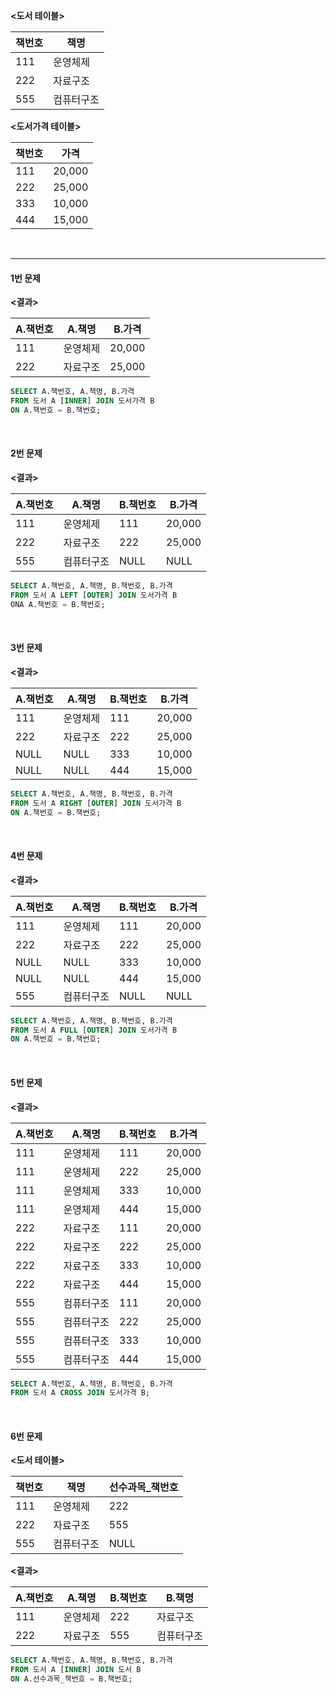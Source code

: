 **<도서 테이블>**

| 책번호 | 책명 |
| --- | --- |
| 111 | 운영체제 |
| 222 | 자료구조 |
| 555 | 컴퓨터구조 |

**<도서가격 테이블>**

| 책번호 | 가격 |
| --- | --- |
| 111 | 20,000 |
| 222 | 25,000 |
| 333 | 10,000 |
| 444 | 15,000 |
<br />

---
#### 1번 문제

**<결과>**

| A.책번호 | A.책명 | B.가격 |
| --- | --- | --- |
| 111 | 운영체제 | 20,000 |
| 222 | 자료구조 | 25,000 |

```sql
SELECT A.책번호, A.책명, B.가격
FROM 도서 A [INNER] JOIN 도서가격 B
ON A.책번호 = B.책번호;
```
<br />

#### 2번 문제

**<결과>**

| A.책번호 | A.책명 | B.책번호 | B.가격 |
| --- | --- | --- | --- |
| 111 | 운영체제 | 111 | 20,000 |
| 222 | 자료구조 | 222 | 25,000 |
| 555 | 컴퓨터구조 | NULL | NULL |

```sql
SELECT A.책번호, A.책명, B.책번호, B.가격
FROM 도서 A LEFT [OUTER] JOIN 도서가격 B
ONA A.책번호 = B.책번호;
```
<br />

#### 3번 문제

**<결과>**

| A.책번호 | A.책명 | B.책번호 | B.가격 |
| --- | --- | --- | --- |
| 111 | 운영체제 | 111 | 20,000 |
| 222 | 자료구조 | 222 | 25,000 |
| NULL | NULL | 333 | 10,000 |
| NULL | NULL | 444 | 15,000 |

```sql
SELECT A.책번호, A.책명, B.책번호, B.가격
FROM 도서 A RIGHT [OUTER] JOIN 도서가격 B
ON A.책번호 = B.책번호;
```
<br />

#### 4번 문제

**<결과>**

| A.책번호 | A.책명 | B.책번호 | B.가격 |
| --- | --- | --- | --- |
| 111 | 운영체제 | 111 | 20,000 |
| 222 | 자료구조 | 222 | 25,000 |
| NULL | NULL | 333 | 10,000 |
| NULL | NULL | 444 | 15,000 |
| 555 | 컴퓨터구조 | NULL | NULL |

```sql
SELECT A.책번호, A.책명, B.책번호, B.가격
FROM 도서 A FULL [OUTER] JOIN 도서가격 B
ON A.책번호 = B.책번호;
```
<br />

#### 5번 문제

**<결과>**

| A.책번호 | A.책명 | B.책번호 | B.가격 |
| --- | --- | --- | --- |
| 111 | 운영체제 | 111 | 20,000 |
| 111 | 운영체제 | 222 | 25,000 |
| 111 | 운영체제 | 333 | 10,000 |
| 111 | 운영체제 | 444 | 15,000 |
| 222 | 자료구조 | 111 | 20,000 |
| 222 | 자료구조 | 222 | 25,000 |
| 222 | 자료구조 | 333 | 10,000 |
| 222 | 자료구조 | 444 | 15,000 |
| 555 | 컴퓨터구조 | 111 | 20,000 |
| 555 | 컴퓨터구조 | 222 | 25,000 |
| 555 | 컴퓨터구조 | 333 | 10,000 |
| 555 | 컴퓨터구조 | 444 | 15,000 |

```sql
SELECT A.책번호, A.책명, B.책번호, B.가격
FROM 도서 A CROSS JOIN 도서가격 B;
```
<br />

#### 6번 문제

**<도서 테이블>**

| 책번호 | 책명 | 선수과목_책번호 |
| --- | --- | --- |
| 111 | 운영체제 | 222 |
| 222 | 자료구조 | 555 |
| 555 | 컴퓨터구조 | NULL |

**<결과>**

| A.책번호 | A.책명 | B.책번호 | B.책명 |
| --- | --- | --- | --- |
| 111 | 운영체제 | 222 | 자료구조 |
| 222 | 자료구조 | 555 | 컴퓨터구조 |

```sql
SELECT A.책번호, A.책명, B.책번호, B.가격
FROM 도서 A [INNER] JOIN 도서 B
ON A.선수과목_책번호 = B.책번호;
```
